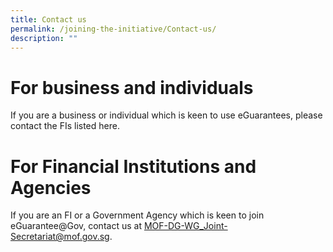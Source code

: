 ```yaml
---
title: Contact us
permalink: /joining-the-initiative/Contact-us/
description: ""
---
```



# For business and individuals
If you are a business or individual which is keen to use eGuarantees, please contact the FIs listed here.

# For Financial Institutions and Agencies
If you are an FI or a Government Agency which is keen to join eGuarantee@Gov, contact us at MOF-DG-WG_Joint-Secretariat@mof.gov.sg.